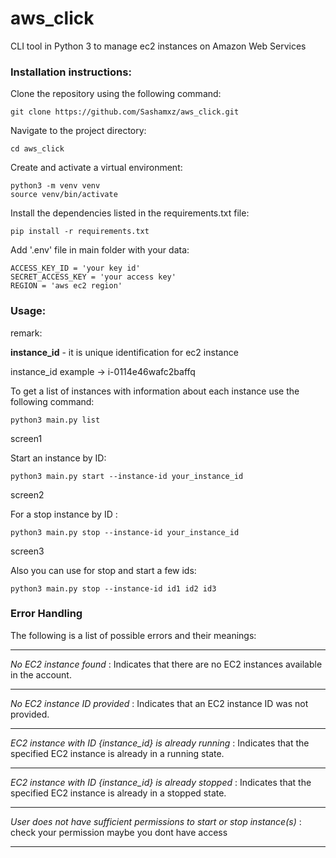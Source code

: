 # aws_click
 CLI tool in Python 3 to manage ec2 instances on Amazon Web Services

### Installation instructions:
Clone the repository using the following command:
```
git clone https://github.com/Sashamxz/aws_click.git
```

Navigate to the project directory:
```
cd aws_click
```

Create and activate a virtual environment:
```
python3 -m venv venv
source venv/bin/activate
```

Install the dependencies listed in the requirements.txt file:
```
pip install -r requirements.txt
```

Add '.env' file in main folder with your data:
```
ACCESS_KEY_ID = 'your key id'
SECRET_ACCESS_KEY = 'your access key'
REGION = 'aws ec2 region'
```

### Usage:
remark:

**instance_id** - it is unique identification for ec2 instance
 
instance_id example ->  i-0114e46wafc2baffq  

To get a list of instances with information about each instance 
use the following command:
```
python3 main.py list 

```
screen1 

Start an instance by ID:

```
python3 main.py start --instance-id your_instance_id

```
screen2 


For a stop instance by ID :

```
python3 main.py stop --instance-id your_instance_id

```
screen3 

Also you can use for stop and start a few ids:
```
python3 main.py stop --instance-id id1 id2 id3
```

### Error Handling

The following is a list of possible errors and their meanings:
_________________________________________________________________________________________________
*No EC2 instance found* : Indicates that there are no EC2 instances available in the account.
_________________________________________________________________________________________________
*No EC2 instance ID provided* : Indicates that an EC2 instance ID was not provided.
_________________________________________________________________________________________________
*EC2 instance with ID {instance_id} is already running* : Indicates that the specified 
                                                      EC2 instance is already in a running state.
_________________________________________________________________________________________________
*EC2 instance with ID {instance_id} is already stopped* : Indicates that the specified 
                                                       EC2 instance is already in a stopped state.
_________________________________________________________________________________________________
*User does not have sufficient permissions to start or stop instance(s)* : check your permission
                                                                    maybe you dont have access
_________________________________________________________________________________________________